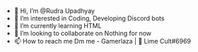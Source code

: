 - 👋 Hi, I’m @Rudra Upadhyay
- 👀 I’m interested in Coding, Developing Discord bots
- 🌱 I’m currently learning HTML
- 💞️ I’m looking to collaborate on Nothing for now
- 📫 How to reach me Dm me - Gamerlaza | 🍋 Lime Cult#6969
